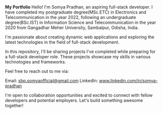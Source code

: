 __My Portfolio__
Hello! I'm Somya Pradhan, an aspiring full-stack developer. I have completed my postgraduate degree(MSc.ETC) in Electronics and Telecommunication in the year 2022, following an undergraduate degree(BSc.IST) in Information Science and Telecommunication in the year 2020 from Gangadhar Meher University, Sambalpur, Odisha, India.

I'm passionate about creating dynamic web applications and exploring the latest technologies in the field of full-stack development.

In this repository, I'll be sharing projects I've completed while preparing for a full-stack developer role. These projects showcase my skills in various technologies and frameworks.

Feel free to reach out to me via:

Email: sbp.somyaofficial@gmail.com
LinkedIn: www.linkedin.com/in/somya-pradhan

I'm open to collaboration opportunities and excited to connect with fellow developers and potential employers. Let's build something awesome together!

